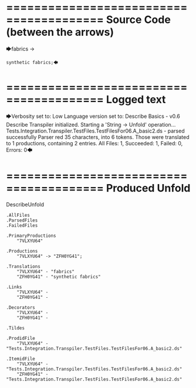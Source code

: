 ========================================
Source Code (between the arrows)
========================================

🡆fabrics -> 
	
	synthetic fabrics;🡄

========================================
Logged text
========================================

🡆Verbosity set to: Low
Language version set to: Describe Basics - v0.6
Describe Transpiler initialized.
Starting a 'String -> Unfold' operation...
Tests.Integration.Transpiler.TestFiles.TestFilesFor06.A_basic2.ds - parsed successfully
Parser red 35 characters, into 6 tokens.
Those were translated to 1 productions, containing 2 entries.
All Files: 1, Succeeded: 1, Failed: 0, Errors: 0🡄

========================================
Produced Unfold
========================================

DescribeUnfold

    .AllFiles
    .ParsedFiles
    .FailedFiles

    .PrimaryProductions
        "7VLXYU64" 

    .Productions
        "7VLXYU64" -> "ZFH0YG41";

    .Translations
        "7VLXYU64" - "fabrics"
        "ZFH0YG41" - "synthetic fabrics"

    .Links
        "7VLXYU64" - 
        "ZFH0YG41" - 

    .Decorators
        "7VLXYU64" - 
        "ZFH0YG41" - 

    .Tildes

    .ProdidFile
        "7VLXYU64" - "Tests.Integration.Transpiler.TestFiles.TestFilesFor06.A_basic2.ds"

    .ItemidFile
        "7VLXYU64" - "Tests.Integration.Transpiler.TestFiles.TestFilesFor06.A_basic2.ds"
        "ZFH0YG41" - "Tests.Integration.Transpiler.TestFiles.TestFilesFor06.A_basic2.ds"

